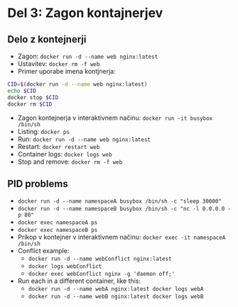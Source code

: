 # Del 3: Zagon kontajnerjev

## Delo z kontejnerji
- Zagon: `docker run -d --name web nginx:latest`
- Ustavitev: `docker rm -f web`
- Primer uporabe imena kontjnerja:
```bash
CID=$(docker run -d --name web nginx:latest)
echo $CID
docker stop $CID
docker rm $CID
```
- Zagon kontejnerja v interaktivnem načinu: `docker run -it busybox /bin/sh`
- Listing: `docker ps`
- Run: `docker run -d --name web nginx:latest`
- Restart: `docker restart web`
- Container logs: `docker logs web`
- Stop and remove: `docker rm -f web`

## PID problems
- `docker run -d --name namespaceA busybox /bin/sh -c "sleep 30000"`
- `docker run -d --name namespaceB busybox /bin/sh -c "nc -l 0.0.0.0 -p 80"`
- `docker exec namespaceA ps`
- `docker exec namespaceB ps`
- Prikop v kontejner v interaktivnem načinu: `docker exec -it namespaceA /bin/sh`
- Conflict example: 
    - `docker run -d --name webConflict nginx:latest`
    - `docker logs webConflict`
    - `docker exec webConflict nginx -g 'daemon off;'`
- Run each in a different container, like this:
    - `docker run -d --name webA nginx:latest docker logs webA`
    - `docker run -d --name webB nginx:latest docker logs webB`